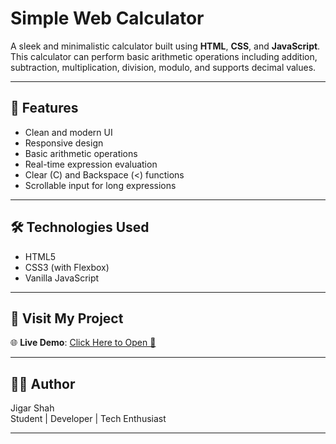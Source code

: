 # Simple Web Calculator

A sleek and minimalistic calculator built using **HTML**, **CSS**, and **JavaScript**. This calculator can perform basic arithmetic operations including addition, subtraction, multiplication, division, modulo, and supports decimal values.

---

## 🚀 Features

- Clean and modern UI
- Responsive design
- Basic arithmetic operations
- Real-time expression evaluation
- Clear (C) and Backspace (<) functions
- Scrollable input for long expressions

---

## 🛠️ Technologies Used

- HTML5
- CSS3 (with Flexbox)
- Vanilla JavaScript

---

## 🔗 Visit My Project

🌐 **Live Demo**: [Click Here to Open 🚀]()

---

## 👨‍💻 Author

Jigar Shah  
Student | Developer | Tech Enthusiast

---
